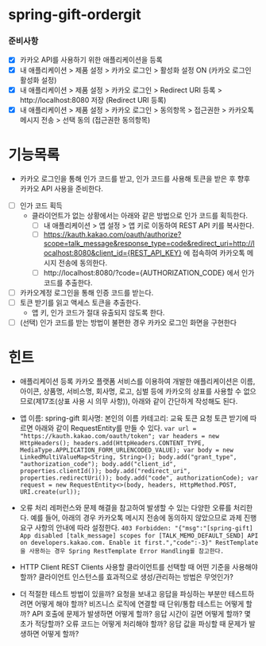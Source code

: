 # spring-gift-ordergit

### 준비사항
- [x] 카카오 API를 사용하기 위한 애플리케이션을 등록
- [x] 내 애플리케이션 > 제품 설정 > 카카오 로그인 > 활성화 설정 ON (카카오 로그인 활성화 설정)
- [x] 내 애플리케이션 > 제품 설정 > 카카오 로그인 > Redirect URI 등록 > http://localhost:8080 저장 (Redirect URI 등록)
- [x] 내 애플리케이션 > 제품 설정 > 카카오 로그인 > 동의항목 > 접근권한 > 카카오톡 메시지 전송 > 선택 동의 (접근권한 동의항목)

# 기능목록 

* 카카오 로그인을 통해 인가 코드를 받고, 인가 코드를 사용해 토큰을 받은 후 향후 카카오 API 사용을 준비한다.
- [ ] 인가 코드 획득 
  * 클라이언트가 없는 상황에서는 아래와 같은 방법으로 인가 코드를 획득한다.
      - [ ] 내 애플리케이션 > 앱 설정 > 앱 키로 이동하여 REST API 키를 복사한다.
      - [ ] https://kauth.kakao.com/oauth/authorize?scope=talk_message&response_type=code&redirect_uri=http://localhost:8080&client_id={REST_API_KEY} 에 접속하여 카카오톡 메시지 전송에 동의한다.
      - [ ] http://localhost:8080/?code={AUTHORIZATION_CODE} 에서 인가 코드를 추출한다.
- [ ] 카카오계정 로그인을 통해 인증 코드를 받는다. 
- [ ] 토큰 받기를 읽고 액세스 토큰을 추출한다.
  * 앱 키, 인가 코드가 절대 유출되지 않도록 한다.
- [ ] (선택) 인가 코드를 받는 방법이 불편한 경우 카카오 로그인 화면을 구현한다

# 힌트

* 애플리케이션 등록
카카오 플랫폼 서비스를 이용하여 개발한 애플리케이션은 이름, 아이콘, 상품명, 서비스명, 회사명, 로고, 심벌 등에 카카오의 상표를 사용할 수 없으므로(제17조(상표 사용 시 의무 사항)), 아래와 같이 간단하게 작성해도 된다.

* 앱 이름: spring-gift
회사명: 본인의 이름
카테고리: 교육
토큰 요청
토큰 받기에 따르면 아래와 같이 RequestEntity를 만들 수 있다.
`
var url = "https://kauth.kakao.com/oauth/token";
var headers = new HttpHeaders();
headers.add(HttpHeaders.CONTENT_TYPE, MediaType.APPLICATION_FORM_URLENCODED_VALUE);
var body = new LinkedMultiValueMap<String, String>();
body.add("grant_type", "authorization_code");
body.add("client_id", properties.clientId());
body.add("redirect_uri", properties.redirectUri());
body.add("code", authorizationCode);
var request = new RequestEntity<>(body, headers, HttpMethod.POST, URI.create(url));
`
* 오류 처리
레퍼런스와 문제 해결을 참고하여 발생할 수 있는 다양한 오류를 처리한다.
예를 들어, 아래의 경우 카카오톡 메시지 전송에 동의하지 않았으므로 과제 진행 요구 사항의 안내에 따라 설정한다.
`403 Forbidden: "{"msg":"[spring-gift] App disabled [talk_message] scopes for [TALK_MEMO_DEFAULT_SEND] API on developers.kakao.com. Enable it first.","code":-3}"
RestTemplate을 사용하는 경우 Spring RestTemplate Error Handling를 참고한다.
`
* HTTP Client
REST Clients
사용할 클라이언트를 선택할 때 어떤 기준을 사용해야 할까?
클라이언트 인스턴스를 효과적으로 생성/관리하는 방법은 무엇인가?

* 더 적절한 테스트 방법이 있을까?
요청을 보내고 응답을 파싱하는 부분만 테스트하려면 어떻게 해야 할까?
비즈니스 로직에 연결할 때 단위/통합 테스트는 어떻게 할까?
API 호출에 문제가 발생하면 어떻게 할까?
응답 시간이 길면 어떻게 할까? 몇 초가 적당할까?
오류 코드는 어떻게 처리해야 할까?
응답 값을 파싱할 때 문제가 발생하면 어떻게 할까?



